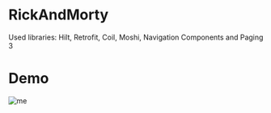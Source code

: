 # RickAndMorty
Used libraries: Hilt, Retrofit, Coil, Moshi, Navigation Components and Paging 3
# Demo
![me](https://github.com/l1xly/RickAndMorty/blob/master/RickAndMorty.gif)
